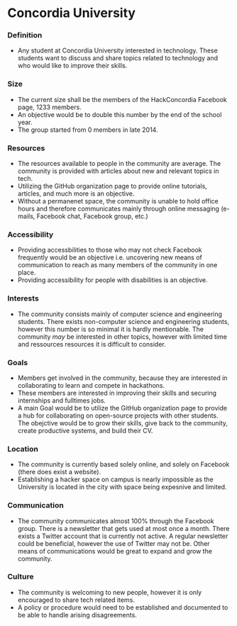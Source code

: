 # Concordia University 

### Definition
- Any student at Concordia University interested in technology. These students want to discuss and share topics related to technology and who would like to improve their skills.

### Size
- The current size shall be the members of the HackConcordia Facebook page, 1233 members. 
- An objective would be to double this number by the end of the school year. 
- The group started from 0 members in late 2014. 

### Resources
- The resources available to people in the community are average. The community is provided with articles about new and relevant topics in tech. 
- Utilizing the GitHub organization page to provide online tutorials, articles, and much more is an objective.
- Without a permanenet space, the community is unable to hold office hours and therefore communicates mainly through online messaging (e-mails, Facebook chat, Facebook group, etc.) 

### Accessibility
- Providing accessbilities to those who may not check Facebook frequently would be an objective i.e. uncovering new means of communication to reach as many members of the community in one place.
- Providing accessibility for people with disabilities is an objective. 

### Interests
- The community consists mainly of computer science and engineering students. There exists non-computer science and engineering students, however this number is so minimal it is hardly mentionable. The community _may_ be interested in other topics, however with limited time and ressources resources it is difficult to consider.  

### Goals
- Members get involved in the community, because they are interested in collaborating to learn and compete in hackathons. 
- These members are interested in improving their skills and securing internships and fulltimes jobs. 
- A main Goal would be to utilize the GitHub organization page to provide a hub for collaborating on open-source projects with other students. The obejctive would be to grow their skills, give back to the community, create productive systems, and build their CV.

### Location
- The community is currently based solely online, and solely on Facebook (there does exist a website). 
- Establishing a hacker space on campus is nearly impossible as the University is located in the city with space being expesnive and limited.

### Communication
- The community communicates almost 100% through the Facebook group. There is a newsletter that gets used at most once a month. There exists a Twitter account that is currently not active. A regular newsletter could be beneficial, however the use of Twitter may not be. Other means of communications would be great to expand and grow the community. 

### Culture
- The community is welcoming to new people, however it is only encouraged to share tech related items. 
- A policy or procedure would need to be established and documented to be able to handle arising disagreements. 
